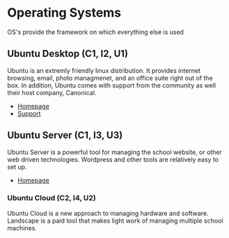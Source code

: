# Operating Systems

OS's provide the framework on which everything else is used

## Ubuntu Desktop (C1, I2, U1)

Ubuntu is an extremly friendly linux distribution. It provides internet browsing, email, photo managmenet, and an office suite right out of the box. In addition, Ubuntu comes with support from the community as well their host company, Canonical.

* [Homepage](http://www.ubuntu.com/)
* [Support](http://askubuntu.com/)

## Ubuntu Server (C1, I3, U3)

Ubuntu Server is a powerful tool for managing the school website, or other web driven technologies. Wordpress and other tools are relatively easy to set up.

* [Homepage](http://www.ubuntu.com/server)

### Ubuntu Cloud (C2, I4, U2)

Ubuntu Cloud is a new approach to managing hardware and software. Landscape is a paid tool that makes light work of managing multiple school machines.

